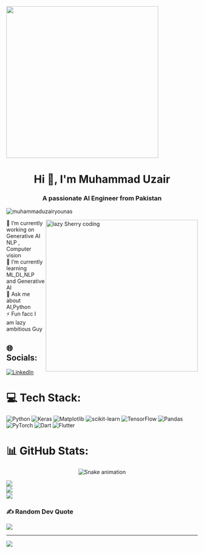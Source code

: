 
<img align="center" height="400" src="https://media4.giphy.com/media/v1.Y2lkPTc5MGI3NjExYjY3cWJyM3NpMnV2czJ2dXN1ZDV2M2N0cW9xdHMwOW9laWx0Y2x4ciZlcD12MV9pbnRlcm5hbF9naWZfYnlfaWQmY3Q9Zw/tL5HmgfZi0Qow/giphy.gif"  />

<h1 align="center">Hi 👋, I'm Muhammad Uzair</h1>
<h3 align="center">A passionate AI Engineer from Pakistan</h3>
<p align="left"> <img src="https://komarev.com/ghpvc/?username=muhammaduzairyounas&label=Profile%20views&color=0e75b6&style=flat" alt="muhammaduzairyounas" /> </p>
<img align = "right" alt = "lazy Sherry coding " width = "400" src ="https://media.giphy.com/media/v1.Y2lkPTc5MGI3NjExdnBreDJqdXd1OTB2MTMwcDg1aDZlNXRuYjEycWdycTZucG9ramNibyZlcD12MV9pbnRlcm5hbF9naWZfYnlfaWQmY3Q9Zw/bGgsc5mWoryfgKBx1u/giphy.gif" >


🔭 I’m currently working on  Generative AI NLP , Computer vision<br>🌱 I’m currently learning ML,DL,NLP and Generative AI<br>💬 Ask me about AI,Python<br>⚡ Fun facc I am lazy ambitious Guy


## 🌐 Socials:
[![LinkedIn](https://img.shields.io/badge/LinkedIn-%230077B5.svg?logo=linkedin&logoColor=white)](https://www.linkedin.com/in/muhammad-uzair-younas-a29263326/)


# 💻 Tech Stack:
![Python](https://img.shields.io/badge/python-3670A0?style=for-the-badge&logo=python&logoColor=ffdd54) ![Keras](https://img.shields.io/badge/Keras-%23D00000.svg?style=for-the-badge&logo=Keras&logoColor=white) ![Matplotlib](https://img.shields.io/badge/Matplotlib-%23ffffff.svg?style=for-the-badge&logo=Matplotlib&logoColor=black) ![scikit-learn](https://img.shields.io/badge/scikit--learn-%23F7931E.svg?style=for-the-badge&logo=scikit-learn&logoColor=white) ![TensorFlow](https://img.shields.io/badge/TensorFlow-%23FF6F00.svg?style=for-the-badge&logo=TensorFlow&logoColor=white) ![Pandas](https://img.shields.io/badge/pandas-%23150458.svg?style=for-the-badge&logo=pandas&logoColor=white) ![PyTorch](https://img.shields.io/badge/PyTorch-%23EE4C2C.svg?style=for-the-badge&logo=PyTorch&logoColor=white) ![Dart](https://img.shields.io/badge/dart-%230175C2.svg?style=for-the-badge&logo=dart&logoColor=white) ![Flutter](https://img.shields.io/badge/Flutter-%2302569B.svg?style=for-the-badge&logo=Flutter&logoColor=white)
# 📊 GitHub Stats:

<!-- Snake Game Repo View -->

<div align="center">
  <img src="https://profile-readme-generator.com/assets/snake.svg" alt="Snake animation" />
</div>

![](https://github-readme-stats.vercel.app/api?username=MuhammadUzairYounas&theme=radical&hide_border=false&include_all_commits=false&count_private=false)<br/>
![](https://nirzak-streak-stats.vercel.app/?user=MuhammadUzairYounas&theme=radical&hide_border=false)<br/>
![](https://github-readme-stats.vercel.app/api/top-langs/?username=MuhammadUzairYounas&theme=radical&hide_border=false&include_all_commits=false&count_private=false&layout=compact)

### ✍️ Random Dev Quote
![](https://quotes-github-readme.vercel.app/api?type=horizontal&theme=radical)

---
[![](https://visitcount.itsvg.in/api?id=MuhammadUzairYounas&icon=0&color=0)](https://visitcount.itsvg.in)

<!-- Proudly created with GPRM ( https://gprm.itsvg.in ) -->

